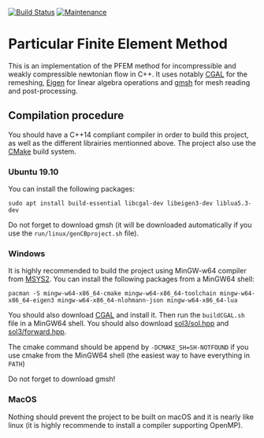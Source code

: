 [![Build Status](https://travis-ci.org/ImperatorS79/PFEM.svg?branch=master)](https://travis-ci.org/ImperatorS79/PFEM) [![Maintenance](https://img.shields.io/badge/Version-1.0.0-e67e22.svg)](https://github.com/ImperatorS79/PFEM/releases/tag/1.0.0)

# Particular Finite Element Method
This is an implementation of the PFEM method for incompressible and weakly compressible newtonian flow in C++. It uses notably [CGAL](https://www.cgal.org/) for the remeshing, [Eigen](https://eigen.tuxfamily.org/index.php?title=Main_Page) for linear algebra operations and [gmsh](https://www.gmsh.info/) for mesh reading and post-processing.

## Compilation procedure
You should have a C++14 compliant compiler in order to build this project, as well as the different librairies mentionned above. The project also use the [CMake](https://cmake.org/) build system.

### Ubuntu 19.10
You can install the following packages:
```
sudo apt install build-essential libcgal-dev libeigen3-dev liblua5.3-dev
```

Do not forget to download gmsh (it will be downloaded automatically if you use the `run/linux/genCBproject.sh` file). 

### Windows
It is highly recommended to build the project using MinGW-w64 compiler from [MSYS2](https://www.msys2.org/). You can install the following packages from a MinGW64 shell:

```
pacman -S mingw-w64-x86_64-cmake mingw-w64-x86_64-toolchain mingw-w64-x86_64-eigen3 mingw-w64-x86_64-nlohmann-json mingw-w64-x86_64-lua
```

You should also download [CGAL](https://github.com/CGAL/cgal/releases/download/releases%2FCGAL-5.0.2/CGAL-5.0.2-Setup.exe) and install it. Then run the `buildCGAL.sh` file in a MinGW64 shell.
You should also download [sol3/sol.hpp](https://github.com/ThePhD/sol2/releases/download/v3.0.3/sol.hpp) and [sol3/forward.hpp](https://github.com/ThePhD/sol2/releases/download/v3.0.3/forward.hpp).

The cmake command should be append by `-DCMAKE_SH=SH-NOTFOUND` if you use cmake from the MinGW64 shell (the easiest way to have everything in `PATH`)

Do not forget to download gmsh!

### MacOS
Nothing should prevent the project to be built on macOS and it is nearly like linux (it is highly recommende to install a compiler supporting OpenMP).
